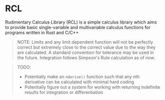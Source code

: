 # RCL

Rudimentary Calculus Library (RCL) is a simple calculus library which aims to provide basic single-variable and multivariable calculus functions for programs written in Rust and C/C++

> NOTE:
> Limits and any limit dependent function will not be perfectly correct but extremely close to the correct value due to the way they are calculated. A standard convention for tolerance may be used in the future. Integration follows Simpson's Rule calculation as of now.

> TODO:
> - Potentially make an `nderive()` function such that any nth derivative can be calculated with minimal hard coding
> - Potentially figure out a system for working with returning indefinite results for integration or differentiation 

